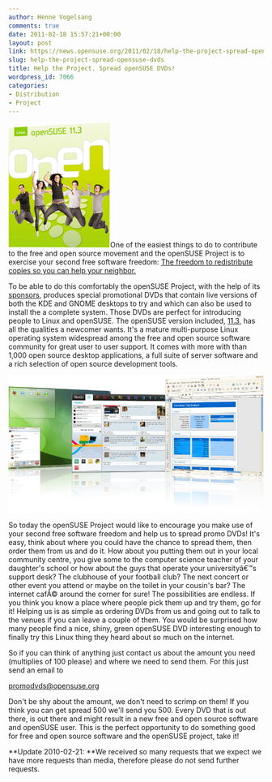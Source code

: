 ```yaml
---
author: Henne Vogelsang
comments: true
date: 2011-02-18 15:57:21+00:00
layout: post
link: https://news.opensuse.org/2011/02/18/help-the-project-spread-opensuse-dvds/
slug: help-the-project-spread-opensuse-dvds
title: Help the Project. Spread openSUSE DVDs!
wordpress_id: 7066
categories:
- Distribution
- Project
---
```


![](/wp-content/uploads/2011/02/promo_dvd.png)One of the easiest things to do to contribute to the free and open source movement and the openSUSE Project is to exercise your second free software freedom: [The freedom to redistribute copies so you can help your neighbor.](http://www.gnu.org/philosophy/free-sw.html)

To be able to do this comfortably the openSUSE Project, with the help of its [sponsors](http://en.opensuse.org/Sponsors), produces special promotional DVDs that contain live versions of both the KDE and GNOME desktops to try and which can also be used to install the a complete system. Those DVDs are perfect for introducing people to Linux and openSUSE. The openSUSE version included, [11.3](http://en.opensuse.org/Portal:11.3), has all the qualities a newcomer wants. It's a mature multi-purpose Linux operating system widespread among the free and open source software community for great user to user support. It comes with more with than 1,000 open source desktop applications, a full suite of server software and a rich selection of open source development tools.

![](/wp-content/uploads/2010/09/explore1.png)

So today the openSUSE Project would like to encourage you make use of your second free software freedom and help us to spread promo DVDs! It's easy, think about where you could have the chance to spread them, then order them from us and do it. How about you putting them out in your local community centre, you give some to the computer science teacher of your daughter's school or how about the guys that operate your universityâ€™s support desk? The clubhouse of your football club? The next concert or other event you attend or maybe on the toilet in your cousin's bar? The internet cafÃ© around the corner for sure! The possibilities are endless. If you think you know a place where people pick them up and try them, go for it! Helping us is as simple as ordering DVDs from us and going out to talk to the venues if you can leave a couple of them. You would be surprised how many people find a nice, shiny, green openSUSE DVD interesting enough to finally try this Linux thing they heard about so much on the internet.

So if you can think of anything just contact us about the amount you need (multiplies of 100 please) and where we need to send them. For this just send an email to


[promodvds@opensuse.org](mailto:promodvds@opensuse.org)


Don't be shy about the amount, we don't need to scrimp on them! If you think you can get spread 500 we'll send you 500. Every DVD that is out there, is out there and might result in a new free and open source software and openSUSE user. This is the perfect opportunity to do something good for free and open source software and the openSUSE project, take it!

**Update 2010-02-21: **We received so many requests that we expect we have more requests than media, therefore please do not send further requests.
